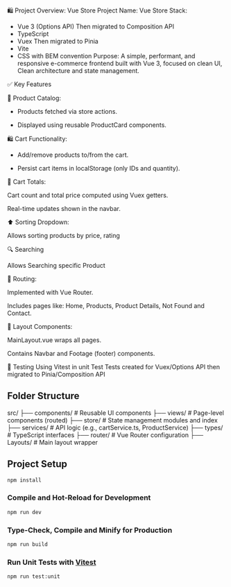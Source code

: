 🛍️ Project Overview: Vue Store
Project Name: Vue Store
Stack:
- Vue 3 (Options API) Then migrated to Composition API
- TypeScript
- Vuex Then migrated to Pinia
- Vite
- CSS with BEM convention 
Purpose:
A simple, performant, and responsive e-commerce frontend built with Vue 3, focused on clean UI, Clean architecture and state management.


✅ Key Features

🛒 Product Catalog:

- Products fetched via store actions.

- Displayed using reusable ProductCard components.

🛍️ Cart Functionality:

- Add/remove products to/from the cart.

- Persist cart items in localStorage (only IDs and quantity).

🧮 Cart Totals:

Cart count and total price computed using Vuex getters.

Real-time updates shown in the navbar.

⬆️ Sorting Dropdown:

Allows sorting products by price, rating 

🔍 Searching

Allows Searching specific Product

🧭 Routing:

Implemented with Vue Router.

Includes pages like: Home, Products, Product Details, Not Found and Contact.

🧱 Layout Components:

MainLayout.vue wraps all pages.

Contains Navbar and Footage (footer) components.

🧪 Testing 
  Using Vitest in unit Test
  Tests created for Vuex/Options API then migrated to Pinia/Composition API

## Folder Structure
src/
├── components/         # Reusable UI components
├── views/              # Page-level components (routed)
├── store/              # State management modules and index
├── services/           # API logic (e.g., cartService.ts, ProductService)
├── types/              # TypeScript interfaces
├── router/             # Vue Router configuration
├── Layouts/            # Main layout wrapper

## Project Setup

```sh
npm install
```

### Compile and Hot-Reload for Development

```sh
npm run dev
```

### Type-Check, Compile and Minify for Production

```sh
npm run build
```

### Run Unit Tests with [Vitest](https://vitest.dev/)

```sh
npm run test:unit
```
